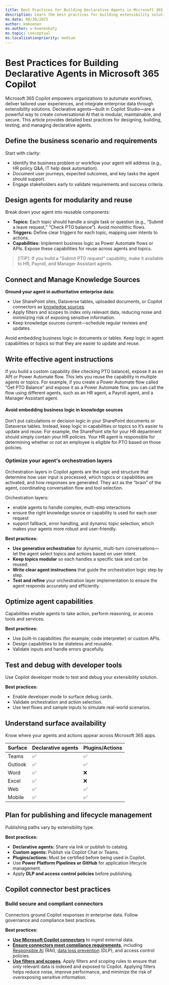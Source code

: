 ```yaml
---
title: Best Practices for Building Declarative Agents in Microsoft 365 Copilot
description: Learn the best practices for building extensibility solutions for Microsoft 365 Copilot.
ms.date: 08/30/2025
author: kmkoenen
ms.author: v-koenenkaty
ms.topic: conceptual
ms.localizationpriority: medium
---
```


# Best Practices for Building Declarative Agents in Microsoft 365 Copilot

Microsoft 365 Copilot empowers organizations to automate workflows, deliver tailored user experiences, and integrate enterprise data through extensibility solutions. Declarative agents—built in Copilot Studio—are a powerful way to create conversational AI that is modular, maintainable, and secure. This article provides detailed best practices for designing, building, testing, and managing declarative agents.

## Define the business scenario and requirements

Start with clarity:

- Identify the business problem or workflow your agent will address (e.g., HR policy Q&A, IT help desk automation).
- Document user journeys, expected outcomes, and key tasks the agent should support.
- Engage stakeholders early to validate requirements and success criteria.

## Design agents for modularity and reuse

Break down your agent into reusable components:

- **Topics:** Each topic should handle a single task or question (e.g., “Submit a leave request,” “Check PTO balance”). Avoid monolithic flows.
- **Triggers:** Define clear triggers for each topic, mapping user intents to actions.
- **Capabilities:** Implement business logic as Power Automate flows or APIs. Expose these capabilities for reuse across agents and topics.

> [!TIP]:
> If you build a “Submit PTO request” capability, make it available to HR, Payroll, and Manager Assistant agents.

## Connect and Manage Knowledge Sources

**Ground your agent in authoritative enterprise data:**

- Use SharePoint sites, Dataverse tables, uploaded documents, or Copilot connectors as [knowledge sources](knowledge-sources.md).
- Apply filters and scopes to index only relevant data, reducing noise and minimizing risk of exposing sensitive information.
- Keep knowledge sources current—schedule regular reviews and updates.

Avoid embedding business logic in documents or tables. Keep logic in agent capabilities or topics so that they are easier to update and reuse.

## Write effective agent instructions

If you build a custom capability (like checking PTO balance), expose it as an API or Power Automate flow. This lets you reuse the capability in multiple agents or topics. For example, if you create a Power Automate flow called “Get PTO Balance” and expose it as a Power Automate flow, you can call the flow using different agents, such as an HR agent, a Payroll agent, and a Manager Assistant agent.

#### Avoid embedding business logic in knowledge sources

Don’t put calculations or decision logic in your SharePoint documents or Dataverse tables. Instead, keep logic in capabilities or topics so it’s easier to update and reuse. For example, the SharePoint site for your HR department should simply contain your HR policies. Your HR agent is responsible for determining whether or not an employee is eligible for PTO based on those policies.

### Optimize your agent's orchestration layers

Orchestration layers in Copilot agents are the logic and structure that determine how user input is processed, which topics or capabilities are activated, and how responses are generated. They act as the “brain” of the agent, coordinating conversation flow and tool selection.

Orchestration layers:

- enable agents to handle complex, multi-step interactions
- ensure the right knowledge source or capability is used for each user request
- support fallback, error handling, and dynamic topic selection, which makes your agents more robust and user-friendly.

**Best practices:**

- **Use generative orchestration** for dynamic, multi-turn conversations—let the agent select topics and actions based on user intent.
- **Keep topics modular** so each handles a specific task and can be reused.
- **Write clear agent instructions** that guide the orchestration logic step by step.
- **Test and refine** your orchestration layer implementation to ensure the agent responds accurately and efficiently.

## Optimize agent capabilities

Capabilities enable agents to take action, perform reasoning, or access tools and services.

**Best practices:**

- Use built-in capabilities (for example, code interpreter) or custom APIs.
- Design capabilities to be stateless and reusable.
- Validate inputs and handle errors gracefully.

## Test and debug with developer tools

Use Copilot developer mode to test and debug your extensibility solution.

**Best practices:**

- Enable developer mode to surface debug cards.
- Validate orchestration and action selection.
- Use test flows and sample inputs to simulate real-world scenarios.

## Understand surface availability

Know where your agents and actions appear across Microsoft 365 apps.

| Surface | Declarative agents | Plugins/Actions |
| --------| --------| ----------|
| Teams   |  :white_check_mark: |  :white_check_mark: |  
| Outlook |  :white_check_mark: |  :white_check_mark: |  
| Word    |  :white_check_mark: |         :x:         |  
| Excel   |  :white_check_mark: |         :x:         |  
| Web     |  :white_check_mark: |  :white_check_mark: |  
| Mobile  |  :white_check_mark: |  :white_check_mark: |  

## Plan for publishing and lifecycle management

Publishing paths vary by extensibility type.

**Best practices:**

- **Declarative agents:** Share via link or publish to catalog.
- **Custom agents:** Publish via Copilot Chat or Teams.
- **Plugins/actions:** Must be certified before being used in Copilot.
- Use **Power Platform Pipelines or GitHub** for application lifecycle management.
- Apply **DLP and access control policies** before publishing.



## Copilot connector best practices

### Build secure and compliant connectors

Connectors ground Copilot responses in enterprise data. Follow governance and compliance best practices.

**Best practices:**

- [**Use Microsoft Copilot connectors**](overview-copilot-connector.md) to ingest external data.
- [**Ensure connectors meet compliance requirements**](https://learn.microsoft.com/microsoft-copilot-studio/admin-certification), including [Responsible AI](rai-validation.md) (RAI), [data loss prevention](https://learn.microsoft.com/purview/dlp-learn-about-dlp) (DLP), and access control policies.
- [**Use filters and scopes**](
build-declarative-agents-add-knowledge.md). Apply filters and scoping rules to ensure that only relevant data is indexed and exposed to Copilot. Applying filters helps reduce noise, improve performance, and minimize the risk of overexposing sensitive information.